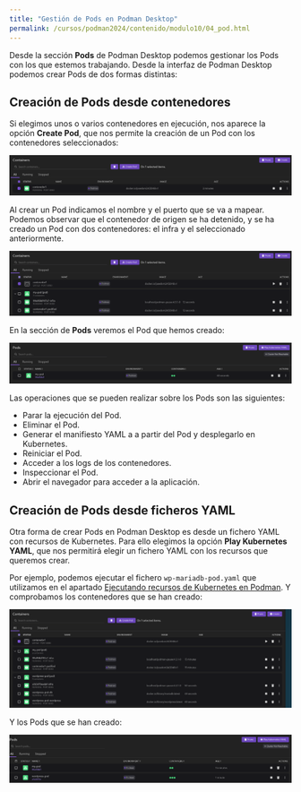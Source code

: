 ```yaml
---
title: "Gestión de Pods en Podman Desktop"
permalink: /cursos/podman2024/contenido/modulo10/04_pod.html
---
```


Desde la sección **Pods** de Podman Desktop podemos gestionar los Pods con los que estemos trabajando. Desde la interfaz de Podman Desktop podemos crear Pods de dos formas distintas:

## Creación de Pods desde contenedores

Si elegimos unos o varios contenedores en ejecución, nos aparece la opción **Create Pod**, que nos permite la creación de un Pod con los contenedores seleccionados:

![desktop](img/desktop8.png)

Al crear un Pod indicamos el nombre y el puerto que se va a mapear. Podemos observar que el contenedor de origen se ha detenido, y se ha creado un Pod con dos contenedores: el infra y el seleccionado anteriormente.

![desktop](img/desktop9.png)

En la sección de **Pods** veremos el Pod que hemos creado:

![desktop](img/desktop10.png)

Las operaciones que se pueden realizar sobre los Pods son las siguientes:

* Parar la ejecución del Pod.
* Eliminar el Pod.
* Generar el manifiesto YAML a a partir del Pod y desplegarlo en Kubernetes.
* Reiniciar el Pod.
* Acceder a los logs de los contenedores.
* Inspeccionar el Pod.
* Abrir el navegador para acceder a la aplicación.

## Creación de Pods desde ficheros YAML

Otra forma de crear Pods en Podman Desktop es desde un fichero YAML con recursos de Kubernetes.
Para ello elegimos la opción **Play Kubernetes YAML**, que nos permitirá elegir un fichero YAML con los recursos que queremos crear.

Por ejemplo, podemos ejecutar el fichero `wp-mariadb-pod.yaml` que utilizamos en el apartado [Ejecutando recursos de Kubernetes en Podman](contenido/modulo5/kubernetes2.md). Y comprobamos los contenedores que se han creado:

![desktop](img/desktop11.png)

Y los Pods que se han creado:

![desktop](img/desktop12.png)
